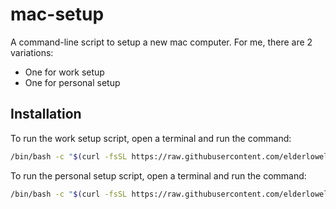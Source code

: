 # mac-setup
A command-line script to setup a new mac computer. For me, there are 2 variations:

- One for work setup
- One for personal setup

## Installation
To run the work setup script, open a terminal and run the command:
```sh
/bin/bash -c "$(curl -fsSL https://raw.githubusercontent.com/elderlowell/mac-setup/main/work-setup)"
```

To run the personal setup script, open a terminal and run the command:
```sh
/bin/bash -c "$(curl -fsSL https://raw.githubusercontent.com/elderlowell/mac-setup/main/personal-setup)"
```
